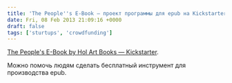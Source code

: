 ```yaml
---
title: 'The People''s E-Book — проект программы для epub на Kickstarter'
date: Fri, 08 Feb 2013 21:09:16 +0000
draft: false
tags: ['sturtups', 'crowdfunding']
---
```


[The People's E-Book by Hol Art Books — Kickstarter](http://www.kickstarter.com/projects/1371597318/the-peoples-e-book). 

Можно помочь людям сделать бесплатный инструмент для производства epub.
